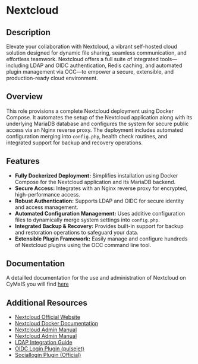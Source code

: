 # Nextcloud

## Description

Elevate your collaboration with Nextcloud, a vibrant self-hosted cloud solution designed for dynamic file sharing, seamless communication, and effortless teamwork. Nextcloud offers a full suite of integrated tools—including LDAP and OIDC authentication, Redis caching, and automated plugin management via OCC—to empower a secure, extensible, and production-ready cloud environment.

## Overview

This role provisions a complete Nextcloud deployment using Docker Compose. It automates the setup of the Nextcloud application along with its underlying MariaDB database and configures the system for secure public access via an Nginx reverse proxy. The deployment includes automated configuration merging into `config.php`, health check routines, and integrated support for backup and recovery operations.

## Features

- **Fully Dockerized Deployment:** Simplifies installation using Docker Compose for the Nextcloud application and its MariaDB backend.
- **Secure Access:** Integrates with an Nginx reverse proxy for encrypted, high-performance access.
- **Robust Authentication:** Supports LDAP and OIDC for secure identity and access management.
- **Automated Configuration Management:** Uses additive configuration files to dynamically merge system settings into `config.php`.
- **Integrated Backup & Recovery:** Provides built-in support for backup and restoration operations to safeguard your data.
- **Extensible Plugin Framework:** Easily manage and configure hundreds of Nextcloud plugins using the OCC command line tool.

## Documentation

A detailled documentation for the use and administration of Nextcloud on CyMaIS you will find [here](docs/README.md)

## Additional Resources

- [Nextcloud Official Website](https://nextcloud.com/)
- [Nextcloud Docker Documentation](https://github.com/nextcloud/docker)
- [Nextcloud Admin Manual](https://docs.nextcloud.com/server/latest/admin_manual/)
- [Nextcloud Admin Manual](https://docs.nextcloud.com/server/latest/admin_manual/)
- [LDAP Integration Guide](https://docs.nextcloud.com/server/latest/admin_manual/configuration_user/user_auth_ldap.html)
- [OIDC Login Plugin (pulsejet)](https://github.com/pulsejet/nextcloud-oidc-login)
- [Sociallogin Plugin (Official)](https://apps.nextcloud.com/apps/sociallogin)